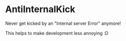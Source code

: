 <h1>AntiInternalKick</h1>

Never get kicked by an "Internal server Error" anymore!

This helps to make development less annoying :D
